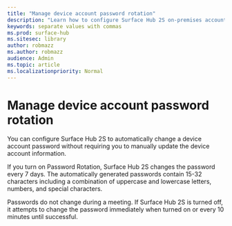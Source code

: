 ```yaml
---
title: "Manage device account password rotation"
description: "Learn how to configure Surface Hub 2S on-premises accounts with PowerShell"
keywords: separate values with commas
ms.prod: surface-hub
ms.sitesec: library
author: robmazz
ms.author: robmazz
audience: Admin
ms.topic: article
ms.localizationpriority: Normal
---
```

# Manage device account password rotation

You can configure Surface Hub 2S to automatically change a device account password without requiring you to manually update the device account information.

If you turn on Password Rotation, Surface Hub 2S changes the password every 7 days. The automatically generated passwords contain 15-32 characters including  a combination of uppercase and lowercase letters, numbers, and special characters.

Passwords do not change during a meeting. If Surface Hub 2S is turned off, it attempts to change the password immediately when turned on or every 10 minutes until successful.
